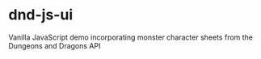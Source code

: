 # dnd-js-ui
Vanilla JavaScript demo incorporating monster character sheets from the Dungeons and Dragons API 
